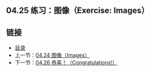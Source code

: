 ## 04.25 练习：图像（Exercise: Images）


## 链接
* [目录](https://github.com/gnefiy/go-tour-zh/blob/master/README.md)
* 上一节：[04.24 图像（Images）](https://github.com/gnefiy/go-tour-zh/blob/master/tour/methods/04.24.md)
* 下一节：[04.26 恭喜！（Congratulations!）](https://github.com/gnefiy/go-tour-zh/blob/master/tour/methods/04.26.md)
